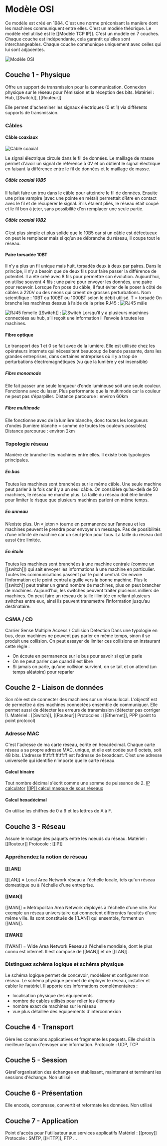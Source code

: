 
# Modèle OSI
Ce modèle est créé en 1984. C'est une norme préconisant la manière dont les machines communiquent entre elles. C'est un modèle théorique. Le modèle réel utilisé est le [[Modèle TCP IP]].
C'est un modèle en 7 couches. Chaque couche est indépendante, cela garantit qu'elles sont interchangeables. Chaque couche communique uniquement avec celles qui lui sont adjacentes. 

![Modèle OSI](https://external-content.duckduckgo.com/iu/?u=https%3A%2F%2F2.bp.blogspot.com%2F-Y2konI8y35Y%2FWZBVKHYBbAI%2FAAAAAAAAB1k%2FUL4tCHJGPGobKTzonrSRTJmQxQLezRcEACPcBGAYYCw%2Fs1600%2FOSI.png&f=1&nofb=1)

## Couche 1 - Physique
Offre un support de transmission pour la communication. Connexion physique sur le réseau pour l'émission et la réception des bits.
Matériel : Hub, [[Switch]], [[Routeur]]

Elle permet d'acheminer les signaux électriques (0 et 1) via différents supports de transmission.
### Câbles
#### Câble coaxiaux
![Câble coaxial](https://external-content.duckduckgo.com/iu/?u=https%3A%2F%2Fuser.oc-static.com%2Ffiles%2F258001_259000%2F258382.gif&f=1&nofb=1)

Le signal électrique circule dans le fil de données. Le maillage de masse permet d'avoir un signal de référence à 0V et on obtient le signal électrique en faisant la différence entre le fil de données et le maillage de masse. 

##### Câble coaxial 10B5
Il fallait faire un trou dans le câble pour atteindre le fil de données. Ensuite une prise vampire (avec une pointe en métal) permettait d’être en contact avec le fil et de récupérer le signal. S’ils étaient pliés, le réseau était coupé et le fil bon à jeter, sans possibilité d’en remplacer une seule partie.

##### Câble coaxial 10B2
C’est plus simple et plus solide que le 10B5 car si un câble est défectueux on peut le remplacer mais si qq’un se débranche du réseau, il coupe tout le réseau.

#### Paire torsadée 10BT
Il n’y a plus un fil unique mais huit, torsadés deux à deux par paires. Dans le principe, il n’y a besoin que de deux fils pour faire passer la différence de potentiel. Il a été créé avec 8 fils pour permettre son évolution. Aujourd’hui, on utilise souvent 4 fils : une paire pour envoyer les données, une paire pour recevoir.
Lorsque l’on pose du câble, il faut éviter de le poser à côté de câbles à 220V ou des néons qui créent de grosses perturbations.
Nom scientifique : 10BT ou 100BT ou 1000BT selon le débit utilisé.
T = torsadé
On branche les machines dessus à l’aide de la prise RJ45 : 
![RJ45 mâle](https://external-content.duckduckgo.com/iu/?u=https%3A%2F%2Fmedia.hubo.be%2Fimg%2FCable-ethernet-RJ45-20m_904383_000_1920x1440.jpg%3Fbase%3Dimages%26sub%3Dhb0%26bottom%3Dh2c%26name%3D9139693977630.jpg%26context%3DbWFzdGVyfGltYWdlc3wxMTI1NjV8aW1hZ2UvanBlZ3xpbWFnZXMvaGIwL2gyYy85MTM5NjkzOTc3NjMwLmpwZ3w1ZTY2OWIzN2JmZDViMWVmNDZiNGM0ZTg0ZjIzMTJjNDNmMzI0Y2JhYzYzZTgwZWU4ZGRmNzlmYzFhMjAwNTcz%26attachment%3Dtrue&f=1&nofb=1)

![RJ45 femelle](https://external-content.duckduckgo.com/iu/?u=http%3A%2F%2Fwww.leroymerlin.fr%2Fmultimedia%2F5a1400199913%2Fproduits%2Fadaptateur-rj45-categorie-5-femelle-femelle-evology.jpg&f=1&nofb=1)
[[Switch]] : 
![Switch](https://external-content.duckduckgo.com/iu/?u=https%3A%2F%2Feu.dlink.com%2Ffr%2Ffr%2F-%2Fmedia%2Fproduct-pages%2Fdgs%2F105%2Fdgs105b1image-lfront.png&f=1&nofb=1)
Lorsqu’il y a plusieurs machines connectées au hub, s’il reçoit une information il l’envoie à toutes les machines.

#### Fibre optique
Le transport des 1 et 0 se fait avec de la lumière. Elle est utilisée chez les opérateurs internets qui nécessitent beaucoup de bande passante, dans les grandes entreprises, dans certaines entreprises où il y a trop de perturbations électromagnétiques (vu que la lumière y est insensible)

##### Fibre monomode
Elle fait passer une seule longueur d’onde lumineuse soit une seule couleur. Fonctionne avec du laser. Plus performante que la multimode car la couleur ne peut pas s’éparpiller.
Distance parcourue : environ 60km
##### Fibre multimode
Elle fonctionne avec de la lumière blanche, donc toutes les longueurs d’ondes (lumière blanche = somme de toutes les couleurs possibles)
Distance parcourue : environ 2km

### Topologie réseau
Manière de brancher les machines entre elles. Il existe trois typologies principales. 

##### En bus
Toutes les machines sont branchées sur le même câble. Une seule machine peut parler à la fois car il y a un seul câble. On considère qu’au-delà de 50 machines, le réseau ne marche plus. La taille du réseau doit être limitée pour limiter le risque que plusieurs machines parlent en même temps.

##### En anneau
N’existe plus.
Un « jeton » tourne en permanence sur l’anneau et les machines peuvent le prendre pour envoyer un message. Pas de possibilités d’une infinité de machine car un seul jeton pour tous. La taille du réseau doit aussi être limitée.

##### En étoile
Toutes les machines sont branchées à une machine centrale (comme un [[switch]]) qui sait envoyer les informations à une machine en particulier.
Toutes les communications passent par le point central. On envoie l’information et le point central aiguille vers la bonne machine. Plus le [[switch]] peut traiter un grand nombre de machines, plus on peut brancher de machines. Aujourd’hui, les switches peuvent traiter plusieurs milliers de machines. On peut faire un réseau de taille illimitée en reliant plusieurs switches entre eux, ainsi ils peuvent transmettre l’information jusqu’au destinataire.

### CSMA / CD
Carrier Sense Multiple Access / Collision Detection
Dans une typologie en bus, deux machines ne peuvent pas parler en même temps, sinon il se produit une collision. On peut essayer de limiter ces collisions en instaurant cette règle :
- On écoute en permanence sur le bus pour savoir si qq’un parle
- On ne peut parler que quand il est libre
- Si jamais on parle, qu’une collision survient, on se tait et on attend (un temps aléatoire) pour reparler

## Couche 2 - Liaison de données
Son rôle est de connecter des machines sur un réseau local. L’objectif est de permettre à des machines connectées ensemble de communiquer. Elle permet aussi de détecter les erreurs de transmission (détecter pas corriger !).
Matériel : [[Switch]], [[Routeur]]
Protocoles : [[Ethernet]], PPP (point to point protocol)

### Adresse MAC
C'est l'adresse de ma carte réseau, écrite en hexadécimal. Chaque carte réseau a sa propre adresse MAC, unique, et elle est codée sur 6 octets, soit 48 bits. L’adresse ff:ff:ff:ff:ff:ff est l’adresse de broadcast. C’est une adresse universelle qui identifie n’importe quelle carte réseau.

#### Calcul binaire
Tout nombre décimal s'écrit comme une somme de puissance de 2. 
[IP calculator](http://jodies.de/ipcalc)
[[[IP]] calcul masque de sous réseaux](http://vlsmcalc.net/)

#### Calcul hexadécimal
On utilise les chiffres de 0 à 9 et les lettres de A à F. 

## Couche 3 - Réseau
Assure le routage des paquets entre les noeuds du réseau. 
Matériel : [[Routeur]]
Protocole : [[IP]]
### Appréhendez la notion de réseau
#### [[LAN]]
[[LAN]] = Local Area Network
réseau à l'échelle locale, tels qu'un réseau domestique ou à l'échelle d'une entreprise.

#### [[MAN]]
[[MAN]] = Metropolitan Area Network
déployés à l'échelle d'une ville. Par exemple un réseau universitaire qui connectent différentes facultés d'une même ville. Ils sont constitués de [[LAN]] qui ensemble, forment un [[MAN]].

#### [[WAN]]
[[WAN]] = Wide Area Network
Réseau à l'échelle mondiale, dont le plus connu est internet. Il est composé de [[MAN]] et de [[LAN]].

### Distinguez schéma logique et schéma physique
Le schéma logique permet de concevoir, modéliser et configurer mon réseau.
Le schéma physique permet de déployer le réseau, installer et cabler le matériel. Il apporte des informations complémentaires :
-   localisation physique des équipements
-   nombre de cables utilisés pour relier les éléments
-   nombre exact de machines sur le réseau
-   vue plus détaillée des équipements d'interconnexion

## Couche 4 - Transport
Gère les connexions applicatives et fragmente les paquets. Elle choisit la meilleure façon d'envoyer une information. 
Protocole : UDP, TCP
## Couche 5 - Session
Gèrel'organisation des échanges en établissant, maintenant et terminant les sessions d'échange. 
Non utilisé
## Couche 6 - Présentation
Elle encode, compresse, convertit et reformate les données.
Non utilisé
## Couche 7 - Application
Point d'accès pour l'utilisateur aux services applicatifs
Matériel : [[proxy]]
Protocole : SMTP, [[HTTP]], FTP ...
